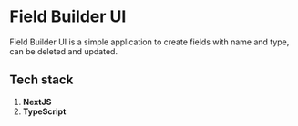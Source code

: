 # Field Builder UI

Field Builder UI is a simple application to create fields with name and type, can be deleted and updated.

## Tech stack

1. **NextJS**
2. **TypeScript**
